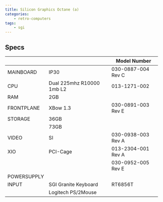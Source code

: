 ```yaml
---
title: Silicon Graphics Octane (a)
categories:
    - retro-computers
tags:
    - sgi
---
```


## Specs

|             |                           | Model Number       |
|-------------|---------------------------|--------------------|
| MAINBOARD   | IP30                      | 030-0887-004 Rev C |
| CPU         | Dual 225mhz R10000 1mb L2 | 013-1271-002       |
| RAM         | 2GB                       |                    |
| FRONTPLANE  | XBow 1.3                  | 030-0891-003 Rev E |
| STORAGE     | 36GB                      |                    |
|             | 73GB                      |                    |
| VIDEO       | SI                        | 030-0938-003 Rev A |
| XIO         | PCI-Cage                  | 013-2304-001 Rev A |
|             |                           | 030-0952-005 Rev E |
| POWERSUPPLY |                           |                    |
| INPUT       | SGI Granite Keyboard      | RT6856T            |
|             | Logitech PS/2Mouse        |                    |
